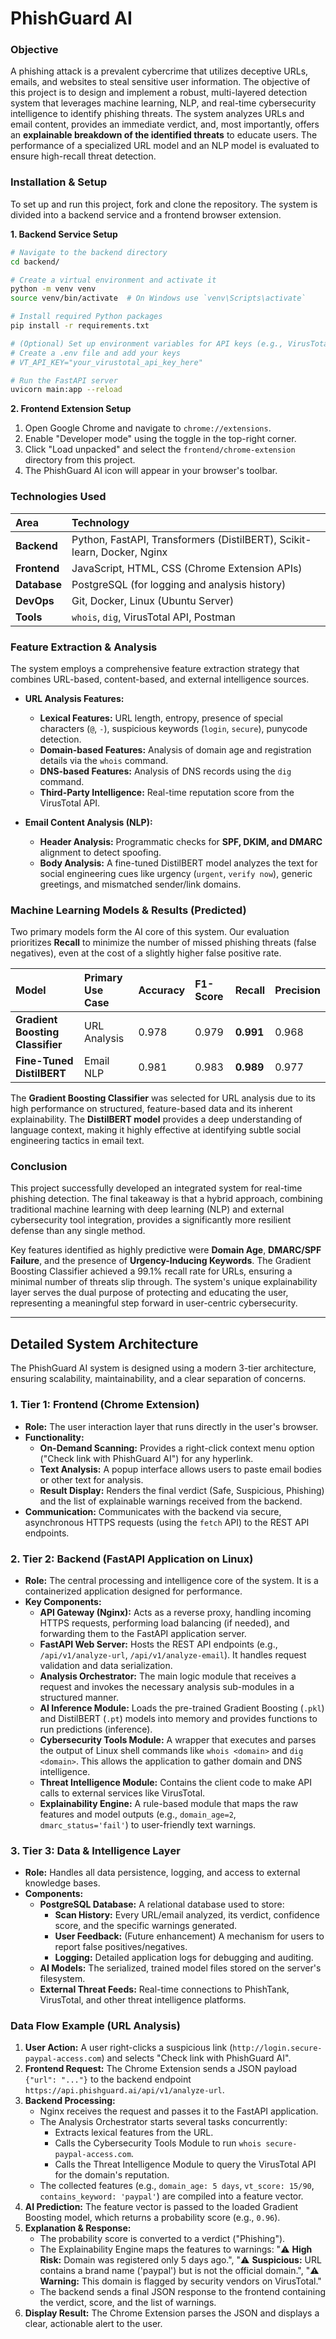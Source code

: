 # PhishGuard AI
### **Objective**

A phishing attack is a prevalent cybercrime that utilizes deceptive URLs, emails, and websites to steal sensitive user information. The objective of this project is to design and implement a robust, multi-layered detection system that leverages machine learning, NLP, and real-time cybersecurity intelligence to identify phishing threats. The system analyzes URLs and email content, provides an immediate verdict, and, most importantly, offers an **explainable breakdown of the identified threats** to educate users. The performance of a specialized URL model and an NLP model is evaluated to ensure high-recall threat detection.

### **Installation & Setup**

To set up and run this project, fork and clone the repository. The system is divided into a backend service and a frontend browser extension.

**1. Backend Service Setup**

```bash
# Navigate to the backend directory
cd backend/

# Create a virtual environment and activate it
python -m venv venv
source venv/bin/activate  # On Windows use `venv\Scripts\activate`

# Install required Python packages
pip install -r requirements.txt

# (Optional) Set up environment variables for API keys (e.g., VirusTotal)
# Create a .env file and add your keys
# VT_API_KEY="your_virustotal_api_key_here"

# Run the FastAPI server
uvicorn main:app --reload
```

**2. Frontend Extension Setup**

1.  Open Google Chrome and navigate to `chrome://extensions`.
2.  Enable "Developer mode" using the toggle in the top-right corner.
3.  Click "Load unpacked" and select the `frontend/chrome-extension` directory from this project.
4.  The PhishGuard AI icon will appear in your browser's toolbar.

### **Technologies Used**

| Area      | Technology                                                                                                    |
| :-------- | :------------------------------------------------------------------------------------------------------------ |
| **Backend** | Python, FastAPI, Transformers (DistilBERT), Scikit-learn, Docker, Nginx                                       |
| **Frontend** | JavaScript, HTML, CSS (Chrome Extension APIs)                                                                 |
| **Database** | PostgreSQL (for logging and analysis history)                                                                 |
| **DevOps** | Git, Docker, Linux (Ubuntu Server)                                                                            |
| **Tools** | `whois`, `dig`, VirusTotal API, Postman                                                                       |

### **Feature Extraction & Analysis**

The system employs a comprehensive feature extraction strategy that combines URL-based, content-based, and external intelligence sources.

  * **URL Analysis Features:**

      * **Lexical Features:** URL length, entropy, presence of special characters (`@`, `-`), suspicious keywords (`login`, `secure`), punycode detection.
      * **Domain-based Features:** Analysis of domain age and registration details via the `whois` command.
      * **DNS-based Features:** Analysis of DNS records using the `dig` command.
      * **Third-Party Intelligence:** Real-time reputation score from the VirusTotal API.

  * **Email Content Analysis (NLP):**

      * **Header Analysis:** Programmatic checks for **SPF, DKIM, and DMARC** alignment to detect spoofing.
      * **Body Analysis:** A fine-tuned DistilBERT model analyzes the text for social engineering cues like urgency (`urgent`, `verify now`), generic greetings, and mismatched sender/link domains.

### **Machine Learning Models & Results (Predicted)**

Two primary models form the AI core of this system. Our evaluation prioritizes **Recall** to minimize the number of missed phishing threats (false negatives), even at the cost of a slightly higher false positive rate.

| Model                                    | Primary Use Case | Accuracy | F1-Score | **Recall** | Precision |
| :--------------------------------------- | :--------------- | :------- | :------- | :--------- | :-------- |
| **Gradient Boosting Classifier** | URL Analysis     | 0.978    | 0.979    | **0.991** | 0.968     |
| **Fine-Tuned DistilBERT** | Email NLP        | 0.981    | 0.983    | **0.989** | 0.977     |

The **Gradient Boosting Classifier** was selected for URL analysis due to its high performance on structured, feature-based data and its inherent explainability. The **DistilBERT model** provides a deep understanding of language context, making it highly effective at identifying subtle social engineering tactics in email text.

### **Conclusion**

This project successfully developed an integrated system for real-time phishing detection. The final takeaway is that a hybrid approach, combining traditional machine learning with deep learning (NLP) and external cybersecurity tool integration, provides a significantly more resilient defense than any single method.

Key features identified as highly predictive were **Domain Age**, **DMARC/SPF Failure**, and the presence of **Urgency-Inducing Keywords**. The Gradient Boosting Classifier achieved a 99.1% recall rate for URLs, ensuring a minimal number of threats slip through. The system's unique explainability layer serves the dual purpose of protecting and educating the user, representing a meaningful step forward in user-centric cybersecurity.

-----

## Detailed System Architecture

The PhishGuard AI system is designed using a modern 3-tier architecture, ensuring scalability, maintainability, and a clear separation of concerns.
### **1. Tier 1: Frontend (Chrome Extension)**
  * **Role:** The user interaction layer that runs directly in the user's browser.
  * **Functionality:**
      * **On-Demand Scanning:** Provides a right-click context menu option ("Check link with PhishGuard AI") for any hyperlink.
      * **Text Analysis:** A popup interface allows users to paste email bodies or other text for analysis.
      * **Result Display:** Renders the final verdict (Safe, Suspicious, Phishing) and the list of explainable warnings received from the backend.
  * **Communication:** Communicates with the backend via secure, asynchronous HTTPS requests (using the `fetch` API) to the REST API endpoints.

### **2. Tier 2: Backend (FastAPI Application on Linux)**
  * **Role:** The central processing and intelligence core of the system. It is a containerized application designed for performance.
  * **Key Components:**
      * **API Gateway (Nginx):** Acts as a reverse proxy, handling incoming HTTPS requests, performing load balancing (if needed), and forwarding them to the FastAPI application server.
      * **FastAPI Web Server:** Hosts the REST API endpoints (e.g., `/api/v1/analyze-url`, `/api/v1/analyze-email`). It handles request validation and data serialization.
      * **Analysis Orchestrator:** The main logic module that receives a request and invokes the necessary analysis sub-modules in a structured manner.
      * **AI Inference Module:** Loads the pre-trained Gradient Boosting (`.pkl`) and DistilBERT (`.pt`) models into memory and provides functions to run predictions (inference).
      * **Cybersecurity Tools Module:** A wrapper that executes and parses the output of Linux shell commands like `whois <domain>` and `dig <domain>`. This allows the application to gather domain and DNS intelligence.
      * **Threat Intelligence Module:** Contains the client code to make API calls to external services like VirusTotal.
      * **Explainability Engine:** A rule-based module that maps the raw features and model outputs (e.g., `domain_age=2`, `dmarc_status='fail'`) to user-friendly text warnings.

### **3. Tier 3: Data & Intelligence Layer**
  * **Role:** Handles all data persistence, logging, and access to external knowledge bases.
  * **Components:**
      * **PostgreSQL Database:** A relational database used to store:
          * **Scan History:** Every URL/email analyzed, its verdict, confidence score, and the specific warnings generated.
          * **User Feedback:** (Future enhancement) A mechanism for users to report false positives/negatives.
          * **Logging:** Detailed application logs for debugging and auditing.
      * **AI Models:** The serialized, trained model files stored on the server's filesystem.
      * **External Threat Feeds:** Real-time connections to PhishTank, VirusTotal, and other threat intelligence platforms.

### **Data Flow Example (URL Analysis)**
1.  **User Action:** A user right-clicks a suspicious link (`http://login.secure-paypal-access.com`) and selects "Check link with PhishGuard AI".
2.  **Frontend Request:** The Chrome Extension sends a JSON payload `{"url": "..."}` to the backend endpoint `https://api.phishguard.ai/api/v1/analyze-url`.
3.  **Backend Processing:**
      * Nginx receives the request and passes it to the FastAPI application.
      * The Analysis Orchestrator starts several tasks concurrently:
          * Extracts lexical features from the URL.
          * Calls the Cybersecurity Tools Module to run `whois secure-paypal-access.com`.
          * Calls the Threat Intelligence Module to query the VirusTotal API for the domain's reputation.
      * The collected features (e.g., `domain_age: 5 days`, `vt_score: 15/90`, `contains_keyword: 'paypal'`) are compiled into a feature vector.
4.  **AI Prediction:** The feature vector is passed to the loaded Gradient Boosting model, which returns a probability score (e.g., `0.96`).
5.  **Explanation & Response:**
      * The probability score is converted to a verdict ("Phishing").
      * The Explainability Engine maps the features to warnings: "⚠️ **High Risk:** Domain was registered only 5 days ago.", "⚠️ **Suspicious:** URL contains a brand name ('paypal') but is not the official domain.", "⚠️ **Warning:** This domain is flagged by security vendors on VirusTotal."
      * The backend sends a final JSON response to the frontend containing the verdict, score, and the list of warnings.
6.  **Display Result:** The Chrome Extension parses the JSON and displays a clear, actionable alert to the user.
